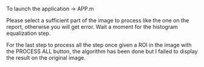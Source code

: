 To launch the application -> APP.m

Please select a sufficient part of the image to process like the one on the report, otherwise you will get error.
Wait a moment for the histogram equalization step.

For the last step to process all the step once given a ROI in the image with the PROCESS ALL button, the algorithm has been done but 
I failed to display the result on the original image.